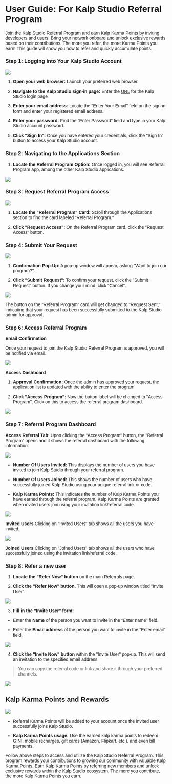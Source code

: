 <style> body {  font-family: "Source Sans 3", sans-serif!important; }</style>
<link href="https://fonts.googleapis.com/css2?family=Source+Sans+3:ital,wght@0,200..900;1,200..900&display=swap" rel="stylesheet">    <link rel="stylesheet" href="https://fonts.googleapis.com/icon?family=Material+Icons">

# User Guide: For Kalp Studio Referral Program

Join the Kalp Studio Referral Program and earn Kalp Karma Points by inviting developers and users! Bring your network onboard and unlock exclusive rewards based on their contributions. The more you refer, the more Karma Points you earn! This guide will show you how to refer and quickly accumulate points.

### **Step 1: Logging into Your Kalp Studio Account**


![](https://docs-images-kalp-studio.s3.ap-south-1.amazonaws.com/Referral/rf1.png)

1.  **Open your web browser:** Launch your preferred web browser.
    
2.  **Navigate to the Kalp Studio sign-in page:**  Enter the [URL](https://accounts.kalp.studio/login "https://accounts.kalp.studio/login") for the Kalp Studio login page
    
3.  **Enter your email address:** Locate the "Enter Your Email" field on the sign-in form and enter your registered email address.
    
4.  **Enter your password:** Find the "Enter Password" field and type in your Kalp Studio account password.
    
5.  **Click "Sign In":** Once you have entered your credentials, click the "Sign In" button to access your Kalp Studio account.
    

### **Step 2: Navigating to the Applications Section**

1.  **Locate the Referral Program Option:** Once logged in, you will see Referral Program app, among the other Kalp Studio applications.

![](https://docs-images-kalp-studio.s3.ap-south-1.amazonaws.com/Referral/rf2.png)

    

### **Step 3: Request Referral Program Access**


![](https://docs-images-kalp-studio.s3.ap-south-1.amazonaws.com/Referral/rf3.png)

1.  **Locate the "Referral Program" Card:** Scroll through the Applications section to find the card labeled "Referral Program."
    
2.  **Click "Request Access":** On the Referral Program card, click the "Request Access" button.
    

### **Step 4: Submit Your Request**


![](https://docs-images-kalp-studio.s3.ap-south-1.amazonaws.com/Referral/rf4.png)

1.  **Confirmation Pop-Up:** A pop-up window will appear, asking "Want to join our program?".
    
2.  **Click "Submit Request":** To confirm your request, click the "Submit Request" button. If you change your mind, click "Cancel".
    


![](https://docs-images-kalp-studio.s3.ap-south-1.amazonaws.com/Referral/rf5.png)

The button on the "Referral Program" card will get changed to "Request Sent," indicating that your request has been successfully submitted to the Kalp Studio admin for approval.

    

### **Step 6: Access Referral Program**

**Email Confirmation**

Once your request to join the Kalp Studio Referral Program is approved, you will be notified via email.


![](https://docs-images-kalp-studio.s3.ap-south-1.amazonaws.com/Referral/rf6.png)



**Access Dashboard**

1.  **Approval Confirmation:** Once the admin has approved your request, the application list is updated with the ability to enter the program.
    
2.  **Click "Access Program":** Now the button label will be changed to "Access Program". Click on this to access the referral program dashboard.

![](https://docs-images-kalp-studio.s3.ap-south-1.amazonaws.com/Referral/rf7.png)

### **Step 7: Referral Program Dashboard**

**Access Referral Tab**: Upon clicking the "Access Program" button, the "Referral Program" opens and it shows the referral dashboard with the following information:


![](https://docs-images-kalp-studio.s3.ap-south-1.amazonaws.com/Referral/rf8.png)

-   **Number Of Users Invited:** This displays the number of users you have invited to join Kalp Studio through your referral program.
    
-   **Number Of Users Joined:** This shows the number of users who have successfully joined Kalp Studio using your unique referral link or code.
    
-   **Kalp Karma Points:** This indicates the number of Kalp Karma Points you have earned through the referral program. Kalp Karma Points are granted when invited users join using your invitation link/referral code.
    

![](https://docs-images-kalp-studio.s3.ap-south-1.amazonaws.com/Referral/rf9.png)

**Invited Users** Clicking on "Invited Users" tab shows all the users you have invited.



![](https://docs-images-kalp-studio.s3.ap-south-1.amazonaws.com/Referral/rf10.png)

**Joined Users** Clicking on "Joined Users" tab shows all the users who have successfully joined using the invitation link/referral code.

### **Step 8: Refer a new user**

1.  **Locate the "Refer Now" button** on the main Referrals page.
    
2.  **Click the "Refer Now" button.** This will open a pop-up window titled "Invite User".
    
![](https://docs-images-kalp-studio.s3.ap-south-1.amazonaws.com/Referral/rf11.png)

3.  **Fill in the "Invite User" form:**
    

-   Enter the **Name** of the person you want to invite in the "Enter name" field.
    
-   Enter the **Email address** of the person you want to invite in the "Enter email" field.

![](https://docs-images-kalp-studio.s3.ap-south-1.amazonaws.com/Referral/rf12.png)

4.  **Click the "Invite Now" button** within the "Invite User" pop-up. This will send an invitation to the specified email address. 
> You can copy the referral code or link and share it through your preferred channels.
    
![](https://docs-images-kalp-studio.s3.ap-south-1.amazonaws.com/Referral/rf13.png)


## **Kalp Karma Points and Rewards**


![](https://docs-images-kalp-studio.s3.ap-south-1.amazonaws.com/Referral/rf14.png)

-   Referral Karma Points will be added to your account once the invited user successfully joins Kalp Studio.
    
-   **Kalp Karma Points usage:** Use the earned kalp karma points to redeem GINI, mobile recharges, gift cards (Amazon, Flipkart, etc.), and even bill payments.
    

Follow above steps to access and utilize the Kalp Studio Referral Program. This program rewards your contributions to growing our community with valuable Kalp Karma Points. Earn Kalp Karma Points by referring new members and unlock exclusive rewards within the Kalp Studio ecosystem. The more you contribute, the more Kalp Karma Points you earn.